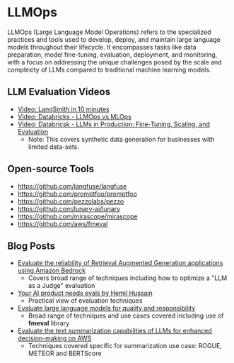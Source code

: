 # LLMOps

LLMOps (Large Language Model Operations) refers to the specialized practices and tools used to develop, deploy, and maintain large language models throughout their lifecycle. It encompasses tasks like data preparation, model fine-tuning, evaluation, deployment, and monitoring, with a focus on addressing the unique challenges posed by the scale and complexity of LLMs compared to traditional machine learning models.

## LLM Evaluation Videos 

* [Video: LangSmith in 10 minutes](https://www.youtube.com/watch?v=jx7xuHlfsEQ)
* [Video: Databricks - LLMOps vs MLOps](https://www.youtube.com/watch?v=1jvxxa7tdjw)
* [Video: Databricsk - LLMs in Production: Fine-Tuning, Scaling, and Evaluation](https://www.youtube.com/watch?v=5Q2KGEN3APk)
  * Note: This covers synthetic data generation for businesses with limited data-sets.

## Open-source Tools 

* https://github.com/langfuse/langfuse
* https://github.com/promptfoo/promptfoo
* https://github.com/pezzolabs/pezzo
* https://github.com/lunary-ai/lunary
* https://github.com/mirascope/mirascope
* https://github.com/aws/fmeval

## Blog Posts

* [Evaluate the reliability of Retrieval Augmented Generation applications using Amazon Bedrock](https://aws.amazon.com/blogs/machine-learning/evaluate-the-reliability-of-retrieval-augmented-generation-applications-using-amazon-bedrock/)
  * Covers broad range of techniques including how to optimize a "LLM as a Judge" evaluation
* [Your AI product needs evals by Hemil Hussain](https://hamel.dev/blog/posts/evals/)
  * Practical view of evaluation techniques  
* [Evaluate large language models for quality and responsibility](https://aws.amazon.com/blogs/machine-learning/evaluate-large-language-models-for-quality-and-responsibility/)
  * Broad range of techniques and use cases covered including use of **fmeval** library
* [Evaluate the text summarization capabilities of LLMs for enhanced decision-making on AWS](https://aws.amazon.com/blogs/machine-learning/evaluate-the-text-summarization-capabilities-of-llms-for-enhanced-decision-making-on-aws/)
  * Techniques covered specific for summarization use case: ROGUE, METEOR and BERTScore

